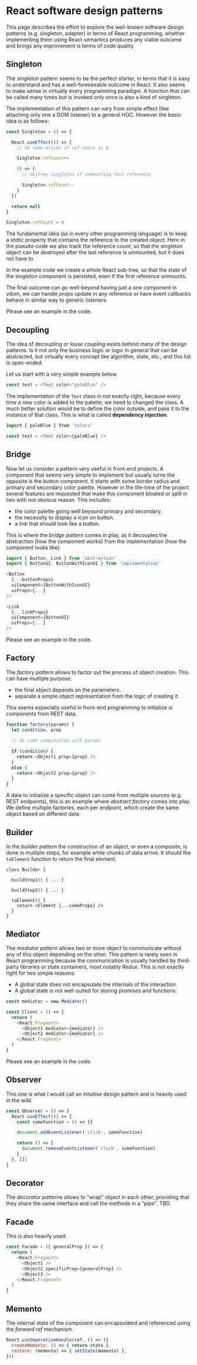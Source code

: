 # React software design patterns

This page describes the effort to explore the well-known software design
patterns (e.g. singleton, adapter) in terms of React programming, whether
implementing them using React semantics produces any viable outcome and 
brings any improvement is terms of code quality.

## Singleton

The *singleton* pattern seems to be the perfect starter, in terms that it is
easy to understand and has a well-foreseeable outcome in React. It also seems
to make sense in virtually every programming paradigm. A function that can be
called many times but is invoked only once is also a kind of singleton.

The implementation of this pattern can vary from simple effect (like attaching
only one a DOM listener) to a general HOC. However the basic idea is as
follows:

```js
const Singleton = () => {

  React.useEffect(() => {
    // do some action if ref count is 0.

    Singleton.refCount++

    () => {
      // destroy singleton if unmounting last reference.

      Singleton.refCount--
    }
  })

  return null
}

Singleton.refCount = 0
```

The fundamental idea (as in every other programming language) is to keep a
*static* property that contains the reference to the created object. Here in
the pseudo-code we also track the reference count, so that the singleton object
can be destroyed after the last reference is unmounted, but it does not have
to.

In the example code we create a whole React sub-tree, so that the state of the 
singleton component is persisted, even if the first reference unmounts.

The final outcome can go well-beyond having just a one component in vdom, we
can handle *props* update in any reference or have event callbacks behave in
similar way to generic listeners.

Please see an example in the code.

## Decoupling

The idea of decoupling or *louse coupling* exists behind many of the design
patterns. Is it not only the business logic or logic in general that can be
abstracted, but virtually every concept like algorithm, state, etc.; and this
list is open-ended.

Let us start with a very simple example below.

```js
const text = <Text color="paleBlue" />
```

The implementation of the `Text` class in not exactly right, because every time
a new color is added to the palette, we need to changed the class. A much
better solution would be to define the color outside, and pass it to the
instance of that class. This is what is called **dependency injection**.

```js
import { paleBlue } from 'colors'

const text = <Text color={paleBlue} />
```

## Bridge

Now let us consider a pattern very useful in front-end projects. A component
that seems very simple to implement but usually turns the opposite is the
button component. It starts with some border radius and primary and secondary
color palette. However in the life-time of the project several features are
requested that make this component bloated or split in two with not obvious
reason.  This includes:
* the color palette going well beyound primary and secondary.
* the necessity to display a icon on button.
* a link that should look like a button.

This is where the *bridge pattern* comes in play, as it decouples the
abstraction (how the component works) from the implementation (how the
component looks like).

```js
import { Button, Link } from 'abstraction'
import { ButtonUI, ButtonWithIconUI } from 'implementation'

<Button
  {...buttonProps} 
  uiComponent={ButtonWithIconUI}
  uiProps={...}
/>

<Link
  {...linkProps} 
  uiComponent={ButtonUI}
  uiProps={...}
/>
```

Please see an example in the code.

## Factory

The *factory pattern* allows to factor out the process of object creation.
This can have multiple purpose:
* the final object depends on the parameters.
* separate a simple object representation from the logic of creating it.

This seems especially useful in front-end programming to initialize ui
components from REST data.

```js
function factory(params) {
  let condition, prop
  
  // do some computation with params

  if (condition) {
    return <Object1 prop={prop} />
  }
  else {
    return <Object2 prop={prop} />
  }
}
```

A data to initialize a specific object can come from multiple sources (e.g.
REST endpoints), this is an example where *abstract factory* comes into play.
We define multiple factories, each per endpoint, which create the same object
based on different data.

## Builder

In the *builder pattern* the construction of an object, or even a composite,
is done in multiple steps, for example while chunks of data arrive. It should
the `toElement` function to return the final element.


```
class Builder {

  buildStep1() { ... }

  buildStep2() { ... }

  toElement() {
    return <Element {...someProps} />
  }
}
```

## Mediator

The *mediator pattern* allows two or more object to communicate without any of
this object depending on the other. This pattern is rarely seen in React
programming because the communication is usually handled by third-party
libraries or state containers, most notably *Redux*. This is not exactly right
for two simple reasons:
* A global state does not encapsulate the internals of the interaction.
* A global state is not well-suited for storing promises and functions.

```js
const mediator = new Mediator()

const Client = () => {
  return (
    <React.Fragment>
      <Object1 mediator={mediator} />
      <Object2 mediator={mediator} />
    </React.Fragment>
  )
}
```

Please see an example in the code.

## Observer

This one is what I would call an *intuitive* design pattern and is heavily used
in the wild.

```js
const Observer = () => {
  React.useEffect(() => {
    const someFunction = () => {}

    document.addEventListener('click', someFunction)

    return () => {
      document.removeEventListener('click', someFunction)
    }
  }, [])
}
```

## Decorator

The *decorator patterns* allows to "wrap" object in each other, providing that
they share the same interface and call the methods in a "pipe". TBD.

## Facade

This is also heavily used:

```js
const Facade = ({ generalProp }) => {
  return (
    <React.Fragment>
      <Object1 />
      <Object2 specificProp={generalProp} />
      <Object3 />
    </React.Fragment>
  )
}
```

## Memento

The internal state of the component can encapsulated and referenced using
the *forward ref* mechanism.

```js
React.useImperativeHandle(ref, () => ({
  createMemento: () => { return state },
  restore: (memento) => { setState(memento) },
}))
```

